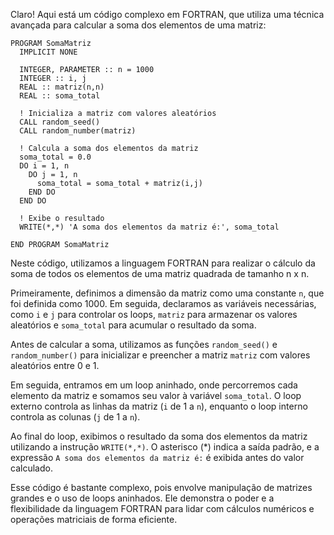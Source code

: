Claro! Aqui está um código complexo em FORTRAN, que utiliza uma técnica avançada para calcular a soma dos elementos de uma matriz:

```
PROGRAM SomaMatriz
  IMPLICIT NONE
  
  INTEGER, PARAMETER :: n = 1000
  INTEGER :: i, j
  REAL :: matriz(n,n)
  REAL :: soma_total
  
  ! Inicializa a matriz com valores aleatórios
  CALL random_seed()
  CALL random_number(matriz)
  
  ! Calcula a soma dos elementos da matriz
  soma_total = 0.0
  DO i = 1, n
    DO j = 1, n
      soma_total = soma_total + matriz(i,j)
    END DO
  END DO
  
  ! Exibe o resultado
  WRITE(*,*) 'A soma dos elementos da matriz é:', soma_total
  
END PROGRAM SomaMatriz
```

Neste código, utilizamos a linguagem FORTRAN para realizar o cálculo da soma de todos os elementos de uma matriz quadrada de tamanho n x n. 

Primeiramente, definimos a dimensão da matriz como uma constante `n`, que foi definida como 1000. Em seguida, declaramos as variáveis necessárias, como `i` e `j` para controlar os loops, `matriz` para armazenar os valores aleatórios e `soma_total` para acumular o resultado da soma.

Antes de calcular a soma, utilizamos as funções `random_seed()` e `random_number()` para inicializar e preencher a matriz `matriz` com valores aleatórios entre 0 e 1.

Em seguida, entramos em um loop aninhado, onde percorremos cada elemento da matriz e somamos seu valor à variável `soma_total`. O loop externo controla as linhas da matriz (`i` de 1 a `n`), enquanto o loop interno controla as colunas (`j` de 1 a `n`).

Ao final do loop, exibimos o resultado da soma dos elementos da matriz utilizando a instrução `WRITE(*,*)`. O asterisco (*) indica a saída padrão, e a expressão `A soma dos elementos da matriz é:` é exibida antes do valor calculado.

Esse código é bastante complexo, pois envolve manipulação de matrizes grandes e o uso de loops aninhados. Ele demonstra o poder e a flexibilidade da linguagem FORTRAN para lidar com cálculos numéricos e operações matriciais de forma eficiente.
